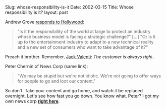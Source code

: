 Slug: whose-responsibility-is-it
Date: 2002-03-15
Title: Whose responsibility is it?
layout: post

Andrew Grove <a href="http://www.nytimes.com/2002/03/14/technology/14PROT.html">responds to Hollywood</a>:
<blockquote>&quot;Is it the responsibility of the world at large to protect an industry whose business model is facing a strategic challenge?&quot; [...] &quot;Or is it up to the entertainment industry to adapt to a new technical reality and a new set of consumers who want to take advantage of it?&quot;</blockquote>

Preach it brother. Remember, <a href="http://www.mpaa.org/jack/2002/2002_02_12a.htm">Jack Valenti</a>: <i>The customer is always right</i>.

Peter Chernin of News Corp (same link):
<blockquote>&quot;We may be stupid but we&#39;re not idiotic. We&#39;re not going to offer ways for people to go and loot our content.&quot;</blockquote>

So don&#39;t. Take your content and go home, and watch it be replaced overnight. Let&#39;s see how fast you go down. You know what, Peter? I got my own news corp <b><a href="http://www.weblogs.com">right here</a></b>.
